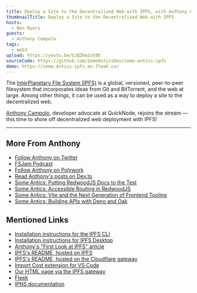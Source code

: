 ```yaml
---
title: Deploy a Site to the Decentralized Web with IPFS, with Anthony Campolo
thumbnailTitle: Deploy a Site to the Decentralized Web with IPFS
hosts:
  - Ben Myers
guests:
  - Anthony Campolo
tags:
  - web3
upload: https://youtu.be/GJQZkm2ut0E
sourceCode: https://github.com/SomeAnticsDev/some-antics-ipfs
demo: https://some-antics-ipfs.on.fleek.co/
---
```


The [InterPlanetary File System (IPFS)](https://ipfs.io/) is a global, versioned, peer-to-peer filesystem that incorporates ideas from Git and BitTorrent, and the web at large. Among other things, it can be used as a way to deploy a site to the decentralized web.

[Anthony Campolo](https://twitter.com/ajcwebdev), developer advocate at QuickNode, rejoins the stream — this time to show off decentralized web deployment with IPFS!

---

## More From Anthony

- [Follow Anthony on Twitter](https://twitter.com/ajcwebdev)
- [FSJam Podcast](https://fsjam.org)
- [Follow Anthony on Polywork](https://ajcweb.dev/)
- [Read Anthony's posts on Dev.to](https://dev.to/ajcwebdev)
- [Some Antics: Putting RedwoodJS Docs to the Test](/redwoodjs-docs/)
- [Some Antics: Accessible Routing in RedwoodJS](/accessible-routing-in-redwoodjs/)
- [Some Antics: Vite and the Next Generation of Frontend Tooling](/vite/)
- [Some Antics: Building APIs with Deno and Oak](/deno-oak-apis/)

## Mentioned Links

- [Installation instructions for the IPFS CLI](https://docs.ipfs.io/install/command-line/)
- [Installation instructions for IPFS Desktop](https://docs.ipfs.io/install/ipfs-desktop/)
- [Anthony's "First Look at IPFS" article](https://ajcwebdev.com/a-first-look-at-ipfs)
- [IPFS's README, hosted on IPFS](https://ipfs.io/ipfs/QmQPeNsJPyVWPFDVHb77w8G42Fvo15z4bG2X8D2GhfbSXc/readme)
- [IPFS's README, hosted on the Cloudflare gateway](https://cloudflare-ipfs.com/ipfs/QmQPeNsJPyVWPFDVHb77w8G42Fvo15z4bG2X8D2GhfbSXc/readme)
- [Import Cost extension for VS Code](https://marketplace.visualstudio.com/items?itemName=wix.vscode-import-cost)
- [Our HTML page via the IPFS gateway](https://ipfs.io/ipfs/QmTuVQjqDTCFyyhpNcgVkfb5bMxtuU5wmLd4zy53CqWqf2?filename=Some%20Antics%20Initial%20Deploy)
- [Fleek](https://fleek.co)
- [IPNS documentation](https://docs.ipfs.io/concepts/ipns/)